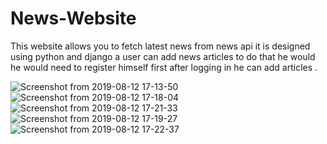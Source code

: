 # News-Website
This website allows you to fetch latest news from news api 
it is designed using python and django
a user can add news articles 
to do that he would he would need to register himself first 
after logging in he can add articles .

![Screenshot from 2019-08-12 17-13-50](https://user-images.githubusercontent.com/59136306/72153022-bc171700-33d2-11ea-86d1-393fdc5817c2.png)
![Screenshot from 2019-08-12 17-18-04](https://user-images.githubusercontent.com/59136306/72153026-bde0da80-33d2-11ea-97ef-250b2254b90b.png)
![Screenshot from 2019-08-12 17-21-33](https://user-images.githubusercontent.com/59136306/72153031-c0433480-33d2-11ea-8b4d-643b00c508d7.png)
![Screenshot from 2019-08-12 17-19-27](https://user-images.githubusercontent.com/59136306/72153032-c2a58e80-33d2-11ea-9f5f-9d8eccecfa08.png)
![Screenshot from 2019-08-12 17-22-37](https://user-images.githubusercontent.com/59136306/72153034-c46f5200-33d2-11ea-8792-f6c2004ade0e.png)
